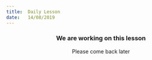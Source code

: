 ```yaml
---
title:  Daily Lesson
date:   14/08/2019
---
```


### <center>We are working on this lesson</center>
<center>Please come back later</center>